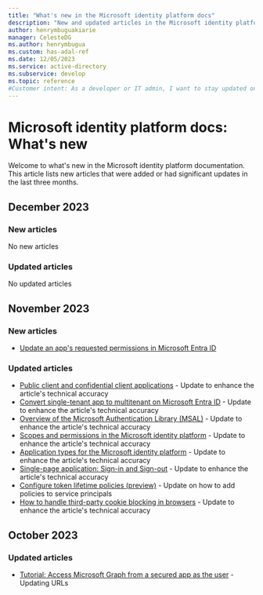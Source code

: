 ```yaml
---
title: "What's new in the Microsoft identity platform docs"
description: "New and updated articles in the Microsoft identity platform documentation."
author: henrymbuguakiarie
manager: CelesteDG
ms.author: henrymbugua
ms.custom: has-adal-ref
ms.date: 12/05/2023
ms.service: active-directory
ms.subservice: develop
ms.topic: reference
#Customer intent: As a developer or IT admin, I want to stay updated on the latest changes and additions to the Microsoft identity platform documentation, so that I can ensure that my applications and systems are using the most current and relevant information.
---
```


# Microsoft identity platform docs: What's new

Welcome to what's new in the Microsoft identity platform documentation. This article lists new articles that were added or had significant updates in the last three months.

## December 2023

### New articles

No new articles

### Updated articles

No updated articles

## November 2023

### New articles

- [Update an app's requested permissions in Microsoft Entra ID](howto-update-permissions.md)

### Updated articles

- [Public client and confidential client applications](msal-client-applications.md) - Update to enhance the article's technical accuracy
- [Convert single-tenant app to multitenant on Microsoft Entra ID](howto-convert-app-to-be-multi-tenant.md) - Update to enhance the article's technical accuracy
- [Overview of the Microsoft Authentication Library (MSAL)](msal-overview.md) - Update to enhance the article's technical accuracy
- [Scopes and permissions in the Microsoft identity platform](scopes-oidc.md) - Update to enhance the article's technical accuracy
- [Application types for the Microsoft identity platform](v2-app-types.md) - Update to enhance the article's technical accuracy
- [Single-page application: Sign-in and Sign-out](scenario-spa-sign-in.md) - Update to enhance the article's technical accuracy
- [Configure token lifetime policies (preview)](configure-token-lifetimes.md) - Update on how to add policies to service principals
- [How to handle third-party cookie blocking in browsers](reference-third-party-cookies-spas.md) - Update to enhance the article's technical accuracy

## October 2023

### Updated articles

- [Tutorial: Access Microsoft Graph from a secured app as the user](multi-service-web-app-access-microsoft-graph-as-user.md) - Updating URLs
